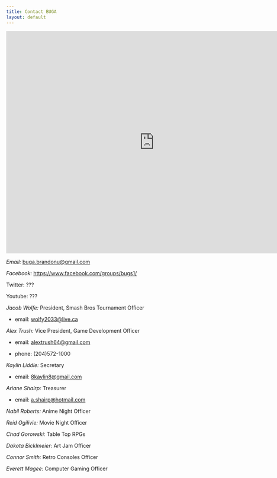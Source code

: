 ```yaml
---
title: Contact BUGA
layout: default
---
```


<iframe src="https://www.google.com/calendar/embed?Brandon%20University%20Gaming%20Association&amp;
	mode=WEEK&amp;height=600&amp;wkst=2&amp;bgcolor=%23FFFFFF&amp;
	src=luti4prn3nol7opjh5tctt7gfk%40group.calendar.google.com&amp;color=%2323164E&amp;
	src=19ajahpcefv24mlnteai1hp6f0%40group.calendar.google.com&amp;color=%23182C57&amp;
	src=i7ps6r43g174pd2pfvref464es%40group.calendar.google.com&amp;color=%238D6F47&amp;
	src=frca2v1fe4km0utmj5iq58haeg%40group.calendar.google.com&amp;color=%23711616&amp;
	src=jqpvebmlrcofsvi7s8bj95kpio%40group.calendar.google.com&amp;color=%23125A12&amp;
	src=febek24m4737v7t1ifg401klgo%40group.calendar.google.com&amp;color=%23865A5A&amp;
	src=fpq66klmb6c1g5dr0b6uco7tj8%40group.calendar.google.com&amp;color=%235229A3&amp;
	src=jp00e2dqfcfbduekqqbppst9io%40group.calendar.google.com&amp;color=%23B1365F&amp;
	ctz=America%2FWinnipeg" style=" border-width:0 " width="800" height="600" frameborder="0" scrolling="no"></iframe>

*Email:* buga.brandonu@gmail.com

*Facebook:* https://www.facebook.com/groups/bugs1/

Twitter: ???

Youtube: ???


*Jacob Wolfe:* President, Smash Bros Tournament Officer

- email: wolfy2033@live.ca


*Alex Trush:* Vice President, Game Development Officer

- email: alextrush64@gmail.com

- phone: (204)572-1000


*Kaylin Liddle:* Secretary

- email: 8kaylin8@gmail.com


*Ariane Shairp:* Treasurer

- email: a.shairp@hotmail.com


*Nabil Roberts:* Anime Night Officer

*Reid Ogilivie:* Movie Night Officer

*Chad Gorowski:* Table Top RPGs

*Dakota Bicklmeier:* Art Jam Officer

*Connor Smith:* Retro Consoles Officer

*Everett Magee:* Computer Gaming Officer


